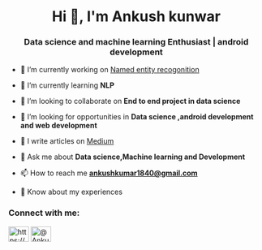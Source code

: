 <h1 align="center">Hi 👋, I'm Ankush kunwar</h1>
<h3 align="center">Data science and machine learning Enthusiast | android development</h3>

- 🔭 I’m currently working on [Named entity recogonition](https://github.com/Ankush123456-code/Gold_price_prediction)

- 🌱 I’m currently learning **NLP**

- 👯 I’m looking to collaborate on **End to end project in data science**

- 🤝 I’m looking for opportunities in **Data science ,android development and web development**

- 📝 I write articles on [Medium](https://ankushkunwar7777.medium.com/)

- 💬 Ask me about **Data science,Machine learning and Development**

- 📫 How to reach me **ankushkumar1840@gmail.com**

- 📄 Know about my experiences

<h3 align="left">Connect with me:</h3>
<p align="left">
<a href="https://www.linkedin.com/in/ankush-kunwar777/" target="blank"><img align="center" src="https://cdn.jsdelivr.net/npm/simple-icons@3.0.1/icons/linkedin.svg" alt="https://www.linkedin.com/in/ankush-kunwar777/" height="30" width="40" /></a>
<a href="https://ankushkunwar7777.medium.com/" target="blank"><img align="center" src="https://cdn.jsdelivr.net/npm/simple-icons@3.0.1/icons/medium.svg" alt="@Ankushkunwar" height="30" width="40" /></a>
</p>

